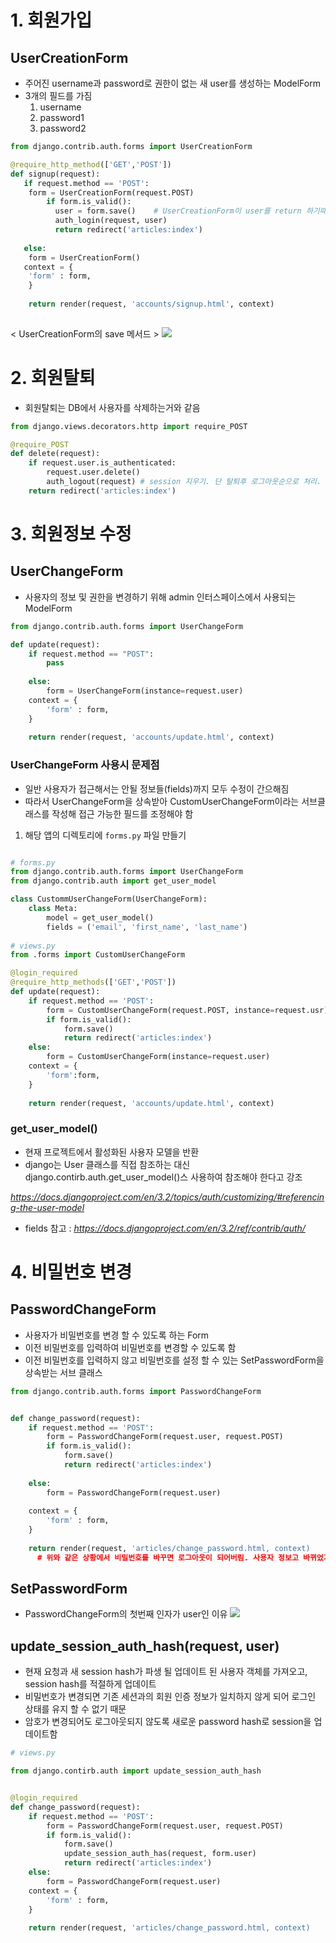 # 1. 회원가입

## UserCreationForm
* 주어진 username과 password로 권한이 없는 새 user를 생성하는 ModelForm
* 3개의 필드를 가짐
  1. username
  2. password1
  3. password2

```python
from django.contrib.auth.forms import UserCreationForm

@require_http_method(['GET','POST'])
def signup(request):
   if request.method == 'POST':
   	form = UserCreationForm(request.POST)
        if form.is_valid():
          user = form.save()	# UserCreationForm이 user를 return 하기때문에 가능
          auth_login(request, user)
          return redirect('articles:index')
        
   else:
   	form = UserCreationForm()
   context = {
   	'form' : form,
    }
    
    return render(request, 'accounts/signup.html', context)
    
```
< UserCreationForm의 save 메서드 >
![](https://images.velog.io/images/jin0106/post/ddb91fa2-7417-451d-aac8-fe87d8d3b9b0/image.png)

# 2. 회원탈퇴
* 회원탈퇴는 DB에서 사용자를 삭제하는거와 같음

```python
from django.views.decorators.http import require_POST

@require_POST
def delete(request):
    if request.user.is_authenticated:
    	request.user.delete()
        auth_logout(request) # session 지우기. 단 탈퇴후 로그아웃순으로 처리. 먼저 로그아웃하면 해당 request 객체 정보가 없어져서 삭제가 안됨.
    return redirect('articles:index')
```

# 3. 회원정보 수정
## UserChangeForm
* 사용자의 정보 및 권한을 변경하기 위해 admin 인터스페이스에서 사용되는 ModelForm

```python
from django.contrib.auth.forms import UserChangeForm

def update(request):
    if request.method == "POST":
    	pass
    
    else:
    	form = UserChangeForm(instance=request.user)
    context = {
    	'form' : form,
    }
    
    return render(request, 'accounts/update.html', context)
```

### UserChangeForm 사용시 문제점
* 일반 사용자가 접근해서는 안될 정보들(fields)까지 모두 수정이 간으해짐
* 따라서 UserChangeForm을 상속받아 CustomUserChangeForm이라는 서브클래스를 작성해 접근 가능한 필드를 조정해야 함

1. 해당 앱의 디렉토리에 `forms.py` 파일 만들기
```python

# forms.py
from django.contrib.auth.forms import UserChangeForm
from django.contrib.auth import get_user_model

class CustommUserChangeForm(UserChangeForm):
    class Meta:
    	model = get_user_model()
        fields = ('email', 'first_name', 'last_name')
        
# views.py
from .forms import CustomUserChangeForm

@login_required
@require_http_methods(['GET','POST'])
def update(request):
    if request.method == 'POST':
        form = CustomUserChangeForm(request.POST, instance=request.usr)
        if form.is_valid():
            form.save()
            return redirect('articles:index')
    else:
    	form = CustomUserChangeForm(instance=request.user)
    context = {
    	'form':form,
    }
    
    return render(request, 'accounts/update.html', context)
```


### get_user_model()
* 현재 프로젝트에서 활성화된 사용자 모델을 반환
* django는 User 클래스를 직접 참조하는 대신 django.contirb.auth.get_user_model()스 사용하여 참조해야 한다고 강조

<cite>https://docs.djangoproject.com/en/3.2/topics/auth/customizing/#referencing-the-user-model</cite>

* fields 참고 : <cite>https://docs.djangoproject.com/en/3.2/ref/contrib/auth/</cite> 

# 4. 비밀번호 변경
## PasswordChangeForm
* 사용자가 비밀번호를 변경 할 수 있도록 하는 Form
* 이전 비밀번호를 입력하여 비밀번호를 변경할 수 있도록 함
* 이전 비밀번호를 입력하지 않고 비밀번호를 설정 할 수 있는 SetPasswordForm을 상속받는 서브 클래스

```python
from django.contrib.auth.forms import PasswordChangeForm


def change_password(request):
    if request.method == 'POST':
    	form = PasswordChangeForm(request.user, request.POST)
        if form.is_valid():
       	    form.save()
            return redirect('articles:index')
            
    else:
    	form = PasswordChangeForm(request.user)
  
    context = {
    	'form' : form,
    }
    
    return render(request, 'articles/change_password.html, context)
      # 위와 같은 상황에서 비밀번호를 바꾸면 로그아웃이 되어버림. 사용자 정보고 바뀌었기 때문에
```

## SetPasswordForm
* PasswordChangeForm의 첫번째 인자가 user인 이유
![](https://images.velog.io/images/jin0106/post/25ec3a49-efdf-47b3-b6d5-10c49840d10b/image.png)

## update_session_auth_hash(request, user)
* 현재 요청과 새 session hash가 파생 될 업데이트 된 사용자 객체를 가져오고, session hash를 적절하게 업데이트
* 비밀번호가 변경되면 기존 세션과의 회원 인증 정보가 일치하지 않게 되어 로그인 상태를 유지 할 수 없기 때문
* 암호가 변경되어도 로그아웃되지 않도록 새로운 password hash로 session을 업데이트함 


```python
# views.py

from django.contirb.auth import update_session_auth_hash


@login_required
def change_password(request):
    if request.method == 'POST':
    	form = PasswordChangeForm(request.user, request.POST)
        if form.is_valid():
       	    form.save()
            update_session_auth_has(request, form.user)
            return redirect('articles:index')
    else:
    	form = PasswordChangeForm(request.user)
    context = {
    	'form' : form,
    }
    
    return render(request, 'articles/change_password.html, context)
